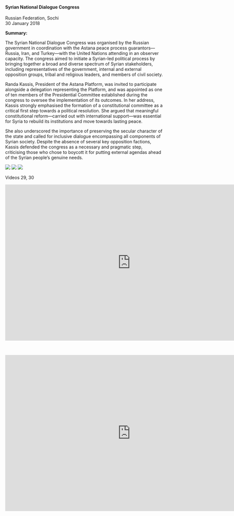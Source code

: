 <h4>Syrian National Dialogue Congress </h4>

Russian Federation, Sochi  
30 January 2018

<b>Summary:</b>

The Syrian National Dialogue Congress was organised by the Russian government in coordination with the Astana peace process guarantors—Russia, Iran, and Turkey—with the United Nations attending in an observer capacity. The congress aimed to initiate a Syrian-led political process by bringing together a broad and diverse spectrum of Syrian stakeholders, including representatives of the government, internal and external opposition groups, tribal and religious leaders, and members of civil society.

Randa Kassis, President of the Astana Platform, was invited to participate alongside a delegation representing the Platform, and was appointed as one of ten members of the Presidential Committee established during the congress to oversee the implementation of its outcomes. In her address, Kassis strongly emphasised the formation of a constitutional committee as a critical first step towards a political resolution. She argued that meaningful constitutional reform—carried out with international support—was essential for Syria to rebuild its institutions and move towards lasting peace.

She also underscored the importance of preserving the secular character of the state and called for inclusive dialogue encompassing all components of Syrian society. Despite the absence of several key opposition factions, Kassis defended the congress as a necessary and pragmatic step, criticising those who chose to boycott it for putting external agendas ahead of the Syrian people’s genuine needs.

<p></p>

![](26.jpg)
![](28.JPG)
![](27.jpg)

Videos 29, 30
<p></p>

<center>
<div style="position:relative;margin:0 auto;width: 800px;height:500px"><iframe src="https://iframe.mediadelivery.net/embed/451659/67621c42-7fcc-4593-b527-469c2e0fed34?autoplay=false&loop=false&muted=false&preload=true&responsive=true" loading="lazy" style="border:0;top:0;height:100%;width:100%;" allow="accelerometer;gyroscope;autoplay;encrypted-media;picture-in-picture;" allowfullscreen="true"></iframe></div>
</center> 

<p></p>
<div style="position:relative;width: 800px;height:500px;top: 2rem;margin: 0 auto;"><iframe src="https://iframe.mediadelivery.net/embed/451659/b245edef-a2e3-4ae4-a562-8cfdfc4774b8?autoplay=false&loop=false&muted=false&preload=true&responsive=true" loading="lazy" style="border:0;position:absolute;top:0;height:100%;width:100%;" allow="accelerometer;gyroscope;autoplay;encrypted-media;picture-in-picture;" allowfullscreen="true"></iframe></div> 

<p></p>
